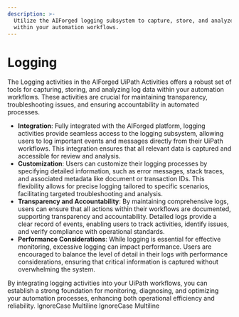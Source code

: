 ```yaml
---
description: >-
  Utilize the AIForged logging subsystem to capture, store, and analyze log data
  within your automation workflows.
---
```


# Logging

The Logging activities in the AIForged UiPath Activities offers a robust set of tools for capturing, storing, and analyzing log data within your automation workflows. These activities are crucial for maintaining transparency, troubleshooting issues, and ensuring accountability in automated processes.

* **Integration**: Fully integrated with the AIForged platform, logging activities provide seamless access to the logging subsystem, allowing users to log important events and messages directly from their UiPath workflows. This integration ensures that all relevant data is captured and accessible for review and analysis.
* **Customization**: Users can customize their logging processes by specifying detailed information, such as error messages, stack traces, and associated metadata like document or transaction IDs. This flexibility allows for precise logging tailored to specific scenarios, facilitating targeted troubleshooting and analysis.
* **Transparency and Accountability**: By maintaining comprehensive logs, users can ensure that all actions within their workflows are documented, supporting transparency and accountability. Detailed logs provide a clear record of events, enabling users to track activities, identify issues, and verify compliance with operational standards.
* **Performance Considerations**: While logging is essential for effective monitoring, excessive logging can impact performance. Users are encouraged to balance the level of detail in their logs with performance considerations, ensuring that critical information is captured without overwhelming the system.

By integrating logging activities into your UiPath workflows, you can establish a strong foundation for monitoring, diagnosing, and optimizing your automation processes, enhancing both operational efficiency and reliability.
 IgnoreCase Multiline IgnoreCase Multiline
